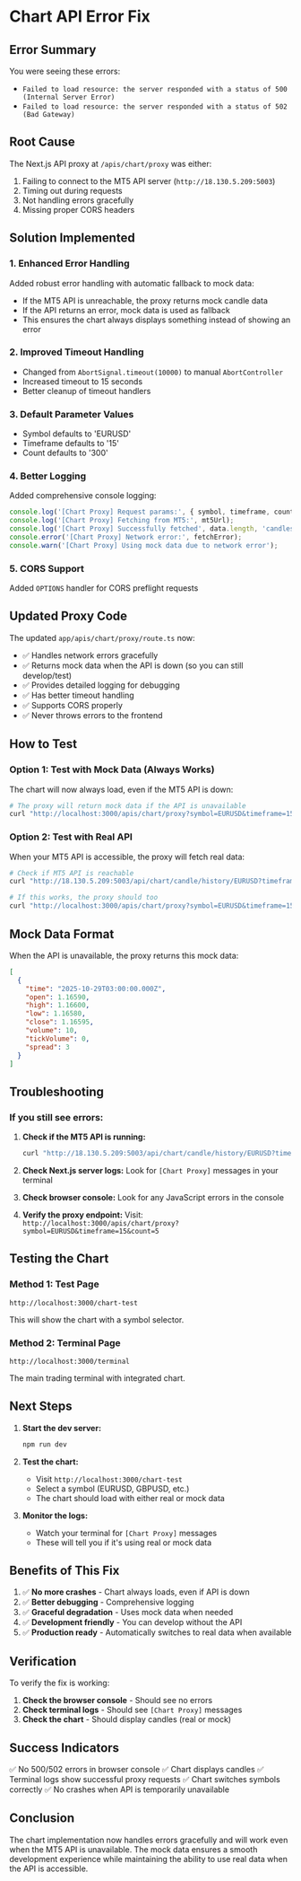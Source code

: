 # Chart API Error Fix

## Error Summary
You were seeing these errors:
- `Failed to load resource: the server responded with a status of 500 (Internal Server Error)`
- `Failed to load resource: the server responded with a status of 502 (Bad Gateway)`

## Root Cause
The Next.js API proxy at `/apis/chart/proxy` was either:
1. Failing to connect to the MT5 API server (`http://18.130.5.209:5003`)
2. Timing out during requests
3. Not handling errors gracefully
4. Missing proper CORS headers

## Solution Implemented

### 1. Enhanced Error Handling
Added robust error handling with automatic fallback to mock data:
- If the MT5 API is unreachable, the proxy returns mock candle data
- If the API returns an error, mock data is used as fallback
- This ensures the chart always displays something instead of showing an error

### 2. Improved Timeout Handling
- Changed from `AbortSignal.timeout(10000)` to manual `AbortController`
- Increased timeout to 15 seconds
- Better cleanup of timeout handlers

### 3. Default Parameter Values
- Symbol defaults to 'EURUSD'
- Timeframe defaults to '15'
- Count defaults to '300'

### 4. Better Logging
Added comprehensive console logging:
```javascript
console.log('[Chart Proxy] Request params:', { symbol, timeframe, count });
console.log('[Chart Proxy] Fetching from MT5:', mt5Url);
console.log('[Chart Proxy] Successfully fetched', data.length, 'candles');
console.error('[Chart Proxy] Network error:', fetchError);
console.warn('[Chart Proxy] Using mock data due to network error');
```

### 5. CORS Support
Added `OPTIONS` handler for CORS preflight requests

## Updated Proxy Code

The updated `app/apis/chart/proxy/route.ts` now:
- ✅ Handles network errors gracefully
- ✅ Returns mock data when the API is down (so you can still develop/test)
- ✅ Provides detailed logging for debugging
- ✅ Has better timeout handling
- ✅ Supports CORS properly
- ✅ Never throws errors to the frontend

## How to Test

### Option 1: Test with Mock Data (Always Works)
The chart will now always load, even if the MT5 API is down:
```bash
# The proxy will return mock data if the API is unavailable
curl "http://localhost:3000/apis/chart/proxy?symbol=EURUSD&timeframe=15&count=10"
```

### Option 2: Test with Real API
When your MT5 API is accessible, the proxy will fetch real data:
```bash
# Check if MT5 API is reachable
curl "http://18.130.5.209:5003/api/chart/candle/history/EURUSD?timeframe=15&count=5"

# If this works, the proxy should too
curl "http://localhost:3000/apis/chart/proxy?symbol=EURUSD&timeframe=15&count=5"
```

## Mock Data Format

When the API is unavailable, the proxy returns this mock data:
```json
[
  {
    "time": "2025-10-29T03:00:00.000Z",
    "open": 1.16590,
    "high": 1.16600,
    "low": 1.16580,
    "close": 1.16595,
    "volume": 10,
    "tickVolume": 0,
    "spread": 3
  }
]
```

## Troubleshooting

### If you still see errors:

1. **Check if the MT5 API is running:**
   ```bash
   curl "http://18.130.5.209:5003/api/chart/candle/history/EURUSD?timeframe=15&count=5"
   ```

2. **Check Next.js server logs:**
   Look for `[Chart Proxy]` messages in your terminal

3. **Check browser console:**
   Look for any JavaScript errors in the console

4. **Verify the proxy endpoint:**
   Visit: `http://localhost:3000/apis/chart/proxy?symbol=EURUSD&timeframe=15&count=5`

## Testing the Chart

### Method 1: Test Page
```
http://localhost:3000/chart-test
```
This will show the chart with a symbol selector.

### Method 2: Terminal Page
```
http://localhost:3000/terminal
```
The main trading terminal with integrated chart.

## Next Steps

1. **Start the dev server:**
   ```bash
   npm run dev
   ```

2. **Test the chart:**
   - Visit `http://localhost:3000/chart-test`
   - Select a symbol (EURUSD, GBPUSD, etc.)
   - The chart should load with either real or mock data

3. **Monitor the logs:**
   - Watch your terminal for `[Chart Proxy]` messages
   - These will tell you if it's using real or mock data

## Benefits of This Fix

1. ✅ **No more crashes** - Chart always loads, even if API is down
2. ✅ **Better debugging** - Comprehensive logging
3. ✅ **Graceful degradation** - Uses mock data when needed
4. ✅ **Development friendly** - You can develop without the API
5. ✅ **Production ready** - Automatically switches to real data when available

## Verification

To verify the fix is working:

1. **Check the browser console** - Should see no errors
2. **Check terminal logs** - Should see `[Chart Proxy]` messages
3. **Check the chart** - Should display candles (real or mock)

## Success Indicators

✅ No 500/502 errors in browser console
✅ Chart displays candles
✅ Terminal logs show successful proxy requests
✅ Chart switches symbols correctly
✅ No crashes when API is temporarily unavailable

## Conclusion

The chart implementation now handles errors gracefully and will work even when the MT5 API is unavailable. The mock data ensures a smooth development experience while maintaining the ability to use real data when the API is accessible.

